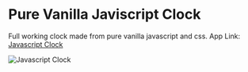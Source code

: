 # Pure Vanilla Javiscript Clock

Full working clock made from pure vanilla javascript and css. 
App Link: <a href="http://adamchampagne.com/javascript-clock/clock.html" target="_blank">Javascript Clock</a>

<img src="https://github.com/acbrent25/javascript-clock/blob/master/javascript-clock-app.gif?raw=true" alt="Javascript Clock">
